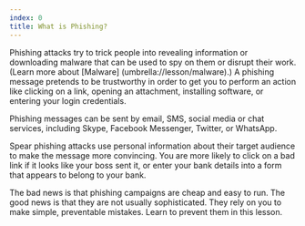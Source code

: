 ```yaml
---
index: 0
title: What is Phishing?
---
```

Phishing attacks try to trick people into revealing information or downloading malware that can be used to spy on them or disrupt their work. (Learn more about [Malware] (umbrella://lesson/malware).) A phishing message pretends to be trustworthy in order to get you to perform an action like clicking on a link, opening an attachment, installing software, or entering your login credentials. 

Phishing messages can be sent by email, SMS, social media or chat services, including Skype, Facebook Messenger, Twitter, or WhatsApp. 

Spear phishing attacks use personal information about their target audience to make the message more convincing. You are more likely to click on a bad link if it looks like your boss sent it, or enter your bank details into a form that appears to belong to your bank.

The bad news is that phishing campaigns are cheap and easy to run. The good news is that they are not usually sophisticated. They rely on you to make simple, preventable mistakes. Learn to prevent them in this lesson.